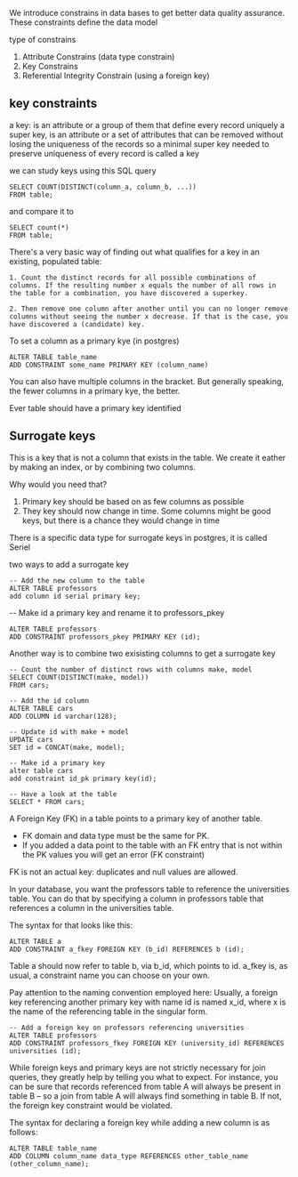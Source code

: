 We introduce constrains in data bases to get better data quality assurance. These constraints define the data model 

type of constrains
1. Attribute Constrains (data type constrain)
2. Key Constrains
3. Referential Integrity Constrain (using a foreign key)



## key constraints
a key: is an attribute or a group of them that define every record uniquely
a super key, is an attribute or a set of attributes that can be removed without losing the uniqueness of the records
so a minimal super key needed to preserve uniqueness of every record is called a key

we can study keys using this SQL query
```
SELECT COUNT(DISTINCT(column_a, column_b, ...))
FROM table;
```

and compare it to
```
SELECT count(*)
FROM table;
```

There's a very basic way of finding out what qualifies for a key in an existing, populated table:

    1. Count the distinct records for all possible combinations of columns. If the resulting number x equals the number of all rows in the table for a combination, you have discovered a superkey.

    2. Then remove one column after another until you can no longer remove columns without seeing the number x decrease. If that is the case, you have discovered a (candidate) key.


To set a column as a primary kye (in postgres)

```
ALTER TABLE table_name
ADD CONSTRAINT some_name PRIMARY KEY (column_name)
```

You can also have multiple columns in the bracket. But generally speaking, the fewer columns in a primary kye, the better.

Ever table should have a primary key identified


## Surrogate keys
This is a key that is not a column that exists in the table. We create it eather by making an index, or by combining two columns. 

Why would you need that? 
1. Primary key should be based on as few columns as possible
2. They key should now change in time. Some columns might be good keys, but there is a chance they would change in time

There is a specific data type for surrogate keys in postgres, it is called Seriel

two ways to add a surrogate key

```
-- Add the new column to the table
ALTER TABLE professors 
add column id serial primary key;
```

-- Make id a primary key and rename it to professors_pkey
```
ALTER TABLE professors 
ADD CONSTRAINT professors_pkey PRIMARY KEY (id);
```

Another way is to combine two exisisting columns to get a surrogate key
```
-- Count the number of distinct rows with columns make, model
SELECT COUNT(DISTINCT(make, model)) 
FROM cars;

-- Add the id column
ALTER TABLE cars
ADD COLUMN id varchar(128);

-- Update id with make + model
UPDATE cars
SET id = CONCAT(make, model);

-- Make id a primary key
alter table cars
add constraint id_pk primary key(id);

-- Have a look at the table
SELECT * FROM cars;
```

A Foreign Key (FK) in a table points to a primary key of another table.
- FK domain and data type must be the same for PK. 
- If you added a data point to the table with an FK entry that is not within the PK values you will get an error (FK constraint)

FK is not an actual key: duplicates and null values are allowed.

In your database, you want the professors table to reference the universities table. You can do that by specifying a column in professors table that references a column in the universities table.

The syntax for that looks like this:
```
ALTER TABLE a 
ADD CONSTRAINT a_fkey FOREIGN KEY (b_id) REFERENCES b (id);
```
Table a should now refer to table b, via b_id, which points to id. a_fkey is, as usual, a constraint name you can choose on your own. 

Pay attention to the naming convention employed here: Usually, a foreign key referencing another primary key with name id is named x_id, where x is the name of the referencing table in the singular form.

```
-- Add a foreign key on professors referencing universities
ALTER TABLE professors 
ADD CONSTRAINT professors_fkey FOREIGN KEY (university_id) REFERENCES universities (id);
```

While foreign keys and primary keys are not strictly necessary for join queries, they greatly help by telling you what to expect. For instance, you can be sure that records referenced from table A will always be present in table B – so a join from table A will always find something in table B. If not, the foreign key constraint would be violated.


The syntax for declaring a foreign key while adding a new column is as follows:
```
ALTER TABLE table_name
ADD COLUMN column_name data_type REFERENCES other_table_name (other_column_name);
```
